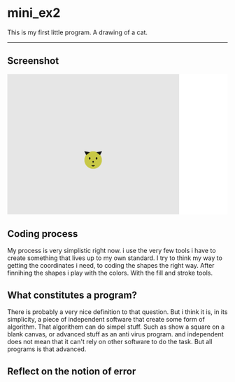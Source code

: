 # mini_ex2
This is my first little program. A drawing of a cat.
***
## Screenshot
![alt text](https://raw.githubusercontent.com/martinskodt/mini_ex2/gh-pages/mini_ex2%20kat.png)

## Coding process
My process is very simplistic right now. i use the very few tools i have to create something that lives up to my own standard.
I try to think my way to getting the coordinates i need, to coding the shapes the right way. After finnihing the shapes i play
with the colors. With the fill and stroke tools.

## What constitutes a program?
There is probably a very nice definition to that question. But i think it is, in its simplicity, a piece of independent software that create some form of algorithm. That algorithem can do simpel stuff. Such as show a square on a blank canvas, or advanced stuff as an anti virus program. and independent does not mean that it can't rely on other software to do the task. But all programs is that advanced.

## Reflect on the notion of error
